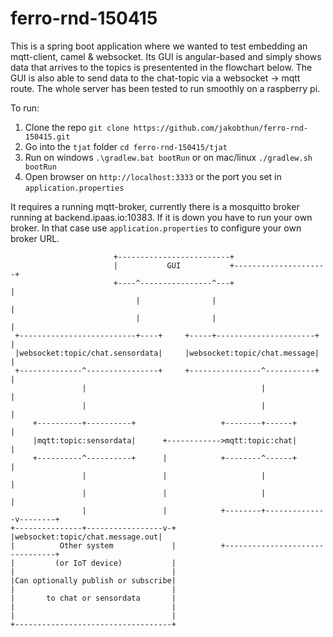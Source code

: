 # ferro-rnd-150415

This is a spring boot application where we wanted to test embedding an mqtt-client, camel & websocket. Its GUI is angular-based and simply shows data that arrives to the topics is presentented in the flowchart below. The GUI is also able to send data to the chat-topic via a websocket -> mqtt route. The whole server has been tested to run smoothly on a raspberry pi.

To run: 

1. Clone the repo `git clone https://github.com/jakobthun/ferro-rnd-150415.git`
2. Go into the `tjat` folder `cd ferro-rnd-150415/tjat`
3. Run on windows `.\gradlew.bat bootRun` or on mac/linux `./gradlew.sh bootRun`
4. Open browser on `http://localhost:3333` or the port you set in `application.properties`

It requires a running mqtt-broker, currently there is a mosquitto broker running at backend.ipaas.io:10383. If it is down you have to run your own broker. In that case use `application.properties` to configure your own broker URL.

```
                       +-------------------------+                               
                       |           GUI           +---------------------+         
                       +----^----------------^---+                     |         
                            |                |                         |         
                            |                |                         |         
 +--------------------------+----+     +-----+----------------------+  |         
 |websocket:topic/chat.sensordata|     |websocket:topic/chat.message|  |         
 +--------------^----------------+     +----------------^-----------+  |         
                |                                       |              |         
                |                                       |              |         
     +----------+----------+                   +--------+------+       |         
     |mqtt:topic:sensordata|      +------------>mqtt:topic:chat|       |         
     +----------^----------+      |            +--------^------+       |         
                |                 |                     |              |         
                |                 |                     |              |         
                |                 |            +--------+--------------v--------+
+---------------+-----------------v-+          |websocket:topic/chat.message.out|
|          Other system             |          +--------------------------------+
|         (or IoT device)           |                                            
|                                   |                                            
|Can optionally publish or subscribe|                                            
|                                   |                                            
|       to chat or sensordata       |                                            
|                                   |                                            
|                                   |                                            
+-----------------------------------+                                            
```
